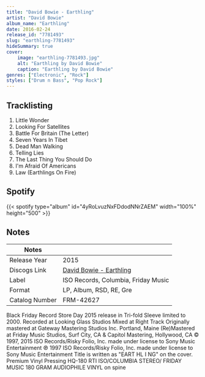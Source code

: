 ```yaml
---
title: "David Bowie - Earthling"
artist: "David Bowie"
album_name: "Earthling"
date: 2016-02-24
release_id: "7781493"
slug: "earthling-7781493"
hideSummary: true
cover:
    image: "earthling-7781493.jpg"
    alt: "Earthling by David Bowie"
    caption: "Earthling by David Bowie"
genres: ["Electronic", "Rock"]
styles: ["Drum n Bass", "Pop Rock"]
---
```

## Tracklisting
1. Little Wonder
2. Looking For Satellites
3. Battle For Britain (The Letter)
4. Seven Years In Tibet
5. Dead Man Walking
6. Telling Lies
7. The Last Thing You Should Do
8. I'm Afraid Of Americans
9. Law (Earthlings On Fire)
## Spotify
{{< spotify type="album" id="4yRoLvuzNxFDdodNNrZAEM" width="100%" height="500" >}}


## Notes
| Notes          |             |
| ---------------| ----------- |
| Release Year   | 2015 |
| Discogs Link   | [David Bowie - Earthling](https://www.discogs.com/release/7781493-David-Bowie-Earthling) |
| Label          | ISO Records, Columbia, Friday Music |
| Format         | LP, Album, RSD, RE, Gre |
| Catalog Number | FRM-42627 |

Black Friday Record Store Day 2015 release in Tri-fold Sleeve limited to 2000.  Recorded at Looking Glass Studios Mixed at Right Track Originally mastered at Gateway Mastering Studios Inc. Portland, Maine (Re)Mastered at Friday Music Studios, Surf City, CA & Capitol Mastering, Hollywood, CA  © 1997, 2015 ISO Records/Risky Folio, Inc. made under license to Sony Music Entertainment ℗ 1997 ISO Records/Risky Folio, Inc. made under license to Sony Music Entertainment  Title is written as "EART HL I NG" on the cover.  Premium Vinyl Pressing HQ-180 RTI   ISO/COLUMBIA STEREO/ FRIDAY MUSIC 180 GRAM AUDIOPHILE VINYL on spine 
